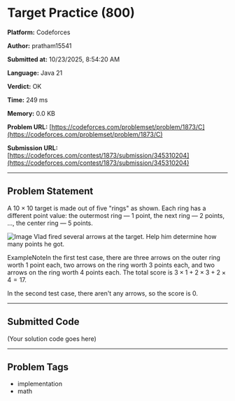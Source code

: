 
# Target Practice (800)

**Platform:** Codeforces  

**Author:** pratham15541  

**Submitted at:** 10/23/2025, 8:54:20 AM  

**Language:** Java 21  

**Verdict:** OK  

**Time:** 249 ms  

**Memory:** 0.0 KB  

**Problem URL:** [https://codeforces.com/problemset/problem/1873/C](https://codeforces.com/problemset/problem/1873/C)  

**Submission URL:** [https://codeforces.com/contest/1873/submission/345310204](https://codeforces.com/contest/1873/submission/345310204)  

---

## Problem Statement
A $10 \times 10$ target is made out of five "rings" as shown. Each ring has a different point value: the outermost ring&nbsp;— 1 point, the next ring&nbsp;— 2 points, ..., the center ring&nbsp;— 5 points.

 ![Image](https://espresso.codeforces.com/440826fc807f4a298e765d2288c50226f4ffa740.png) Vlad fired several arrows at the target. Help him determine how many points he got.

ExampleNoteIn the first test case, there are three arrows on the outer ring worth 1 point each, two arrows on the ring worth 3 points each, and two arrows on the ring worth 4 points each. The total score is $3 \times 1 + 2 \times 3 + 2 \times 4 = 17$. 

In the second test case, there aren't any arrows, so the score is $0$.

---

## Submitted Code
(Your solution code goes here)

---

## Problem Tags
- implementation
- math
